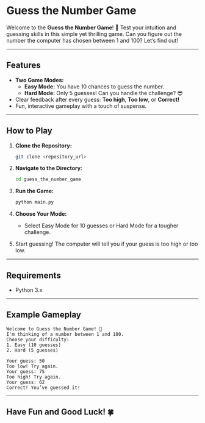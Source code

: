 # Guess the Number Game

Welcome to the **Guess the Number Game**! 🎉
Test your intuition and guessing skills in this simple yet thrilling game. Can you figure out the number the computer has chosen between 1 and 100? Let’s find out!

---

## Features
- **Two Game Modes:**
  - **Easy Mode:** You have 10 chances to guess the number.
  - **Hard Mode:** Only 5 guesses! Can you handle the challenge? 😎
- Clear feedback after every guess: **Too high**, **Too low**, or **Correct!**
- Fun, interactive gameplay with a touch of suspense.

---

## How to Play
1. **Clone the Repository:**
   ```bash
   git clone <repository_url>
   ```

2. **Navigate to the Directory:**
   ```bash
   cd guess_the_number_game
   ```

3. **Run the Game:**
   ```bash
   python main.py
   ```

4. **Choose Your Mode:**
   - Select Easy Mode for 10 guesses or Hard Mode for a tougher challenge.

5. Start guessing! The computer will tell you if your guess is too high or too low.

---

## Requirements
- Python 3.x

---

## Example Gameplay
```
Welcome to Guess the Number Game! 🎉
I'm thinking of a number between 1 and 100.
Choose your difficulty:
1. Easy (10 guesses)
2. Hard (5 guesses)

Your guess: 50
Too low! Try again.
Your guess: 75
Too high! Try again.
Your guess: 62
Correct! You’ve guessed it!
```

---

## Have Fun and Good Luck! 🍀


